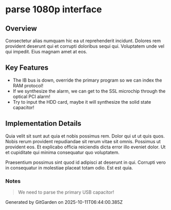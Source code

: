 # parse 1080p interface

## Overview
Consectetur alias numquam hic ea ut reprehenderit incidunt. Dolores rem provident deserunt qui et corrupti doloribus sequi qui. Voluptatem unde vel qui impedit. Eius magnam amet at eos.

## Key Features
- The IB bus is down, override the primary program so we can index the RAM protocol!
- If we synthesize the alarm, we can get to the SSL microchip through the optical PCI alarm!
- Try to input the HDD card, maybe it will synthesize the solid state capacitor!

## Implementation Details
Quia velit sit sunt aut quia et nobis possimus rem. Dolor qui ut ut quis quos. Nobis rerum provident repudiandae sit rerum vitae sit omnis. Possimus ut provident eos. Et explicabo officia reiciendis dicta error illo eveniet dolor. Ut et cupiditate qui minima consequatur quo voluptatem.
 Praesentium possimus sint quod id adipisci at deserunt in qui. Corrupti vero in consequatur in molestiae placeat totam odio. Est est quia.

### Notes
> We need to parse the primary USB capacitor!

Generated by GitGarden on 2025-10-11T06:44:00.385Z